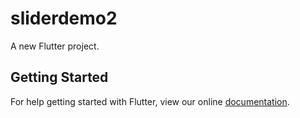 # sliderdemo2

A new Flutter project.

## Getting Started

For help getting started with Flutter, view our online
[documentation](https://flutter.io/).
